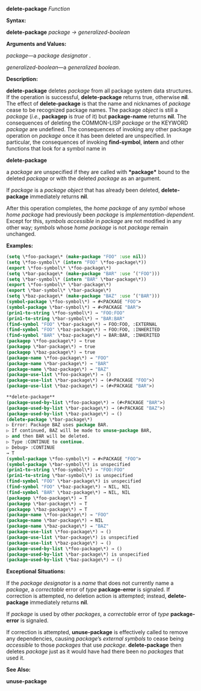 **delete-package** *Function* 



**Syntax:** 



**delete-package** *package → generalized-boolean* 



**Arguments and Values:** 



*package*—a *package designator* . 



*generalized-boolean*—a *generalized boolean*. 



**Description:** 



**delete-package** deletes *package* from all package system data structures. If the operation is successful, **delete-package** returns true, otherwise **nil**. The effect of **delete-package** is that the name and nicknames of *package* cease to be recognized package names. The package *object* is still a *package* (*i.e.*, **packagep** is *true* of it) but **package-name** returns **nil**. The consequences of deleting the COMMON-LISP *package* or the KEYWORD *package* are undefined. The consequences of invoking any other package operation on *package* once it has been deleted are unspecified. In particular, the consequences of invoking **find-symbol**, **intern** and other functions that look for a symbol name in 







 



 



**delete-package** 



a *package* are unspecified if they are called with **\*package\*** bound to the deleted *package* or with the deleted *package* as an argument. 



If *package* is a *package object* that has already been deleted, **delete-package** immediately returns **nil**. 



After this operation completes, the *home package* of any *symbol* whose *home package* had previously been *package* is *implementation-dependent*. Except for this, *symbols accessible* in *package* are not modified in any other way; *symbols* whose *home package* is not *package* remain unchanged. 



**Examples:**
```lisp
(setq \*foo-package\* (make-package "FOO" :use nil)) 
(setq \*foo-symbol\* (intern "FOO" \*foo-package\*)) 
(export \*foo-symbol\* \*foo-package\*) 
(setq \*bar-package\* (make-package "BAR" :use ’("FOO"))) 
(setq \*bar-symbol\* (intern "BAR" \*bar-package\*)) 
(export \*foo-symbol\* \*bar-package\*) 
(export \*bar-symbol\* \*bar-package\*) 
(setq \*baz-package\* (make-package "BAZ" :use ’("BAR"))) 
(symbol-package \*foo-symbol\*) → #<PACKAGE "FOO"> 
(symbol-package \*bar-symbol\*) → #<PACKAGE "BAR"> 
(prin1-to-string \*foo-symbol\*) → "FOO:FOO" 
(prin1-to-string \*bar-symbol\*) → "BAR:BAR" 
(find-symbol "FOO" \*bar-package\*) → FOO:FOO, :EXTERNAL 
(find-symbol "FOO" \*baz-package\*) → FOO:FOO, :INHERITED 
(find-symbol "BAR" \*baz-package\*) → BAR:BAR, :INHERITED 
(packagep \*foo-package\*) → true 
(packagep \*bar-package\*) → true 
(packagep \*baz-package\*) → true 
(package-name \*foo-package\*) → "FOO" 
(package-name \*bar-package\*) → "BAR" 
(package-name \*baz-package\*) → "BAZ" 
(package-use-list \*foo-package\*) → () 
(package-use-list \*bar-package\*) → (#<PACKAGE "FOO">) 
(package-use-list \*baz-package\*) → (#<PACKAGE "BAR">) 

**delete-package** 
(package-used-by-list \*foo-package\*) → (#<PACKAGE "BAR">) 
(package-used-by-list \*bar-package\*) → (#<PACKAGE "BAZ">) 
(package-used-by-list \*baz-package\*) → () 
(delete-package \*bar-package\*) 
▷ Error: Package BAZ uses package BAR. 
▷ If continued, BAZ will be made to unuse-package BAR, 
▷ and then BAR will be deleted. 
▷ Type :CONTINUE to continue. 
▷ Debug> :CONTINUE 
→ T 
(symbol-package \*foo-symbol\*) → #<PACKAGE "FOO"> 
(symbol-package \*bar-symbol\*) is unspecified 
(prin1-to-string \*foo-symbol\*) → "FOO:FOO" 
(prin1-to-string \*bar-symbol\*) is unspecified 
(find-symbol "FOO" \*bar-package\*) is unspecified 
(find-symbol "FOO" \*baz-package\*) → NIL, NIL 
(find-symbol "BAR" \*baz-package\*) → NIL, NIL 
(packagep \*foo-package\*) → T 
(packagep \*bar-package\*) → T 
(packagep \*baz-package\*) → T 
(package-name \*foo-package\*) → "FOO" 
(package-name \*bar-package\*) → NIL 
(package-name \*baz-package\*) → "BAZ" 
(package-use-list \*foo-package\*) → () 
(package-use-list \*bar-package\*) is unspecified 
(package-use-list \*baz-package\*) → () 
(package-used-by-list \*foo-package\*) → () 
(package-used-by-list \*bar-package\*) is unspecified 
(package-used-by-list \*baz-package\*) → () 
```
**Exceptional Situations:** 



If the *package designator* is a *name* that does not currently name a *package*, a *correctable* error of *type* **package-error** is signaled. If correction is attempted, no deletion action is attempted; instead, **delete-package** immediately returns **nil**. 



If *package* is used by other *packages*, a *correctable* error of *type* **package-error** is signaled. 



 



 



If correction is attempted, **unuse-package** is effectively called to remove any dependencies, causing *package*’s *external symbols* to cease being *accessible* to those *packages* that use *package*. **delete-package** then deletes *package* just as it would have had there been no *packages* that used it. 



**See Also:** 



**unuse-package** 



